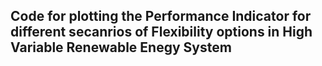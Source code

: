 ## Code for plotting the Performance Indicator for different secanrios of Flexibility options in High Variable Renewable Enegy System
